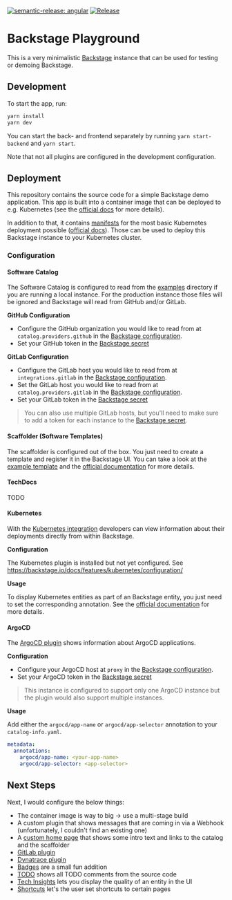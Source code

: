[![semantic-release: angular](https://img.shields.io/badge/semantic--release-angular-e10079?logo=semantic-release)](https://github.com/semantic-release/semantic-release)
[![Release](https://github.com/KatharinaSick/backstage-playground/actions/workflows/release.yaml/badge.svg)](https://github.com/KatharinaSick/backstage-playground/actions/workflows/release.yaml)

# Backstage Playground

This is a very minimalistic [Backstage](https://backstage.io) instance that can be used for testing or demoing
Backstage.

## Development

To start the app, run:

```sh
yarn install
yarn dev
```

You can start the back- and frontend separately by running `yarn start-backend` and `yarn start`.

Note that not all plugins are configured in the development configuration.

## Deployment

This repository contains the source code for a simple Backstage demo application. This app is built into a container
image that can be deployed to e.g. Kubernetes (see the [official docs](https://backstage.io/docs/deployment/docker) for
more details).

In addition to that, it contains [manifests](./deployment) for the most basic Kubernetes deployment
possible ([official docs](https://backstage.io/docs/deployment/k8s)). Those can be used to deploy this Backstage
instance to your Kubernetes cluster.

### Configuration

#### Software Catalog

The Software Catalog is configured to read from the [examples](./examples) directory if you are running a local
instance. For the production instance those files will be ignored and Backstage will read from GitHub and/or GitLab.

**GitHub Configuration**

- Configure the GitHub organization you would like to read from at `catalog.providers.github` in
  the [Backstage configuration](./deployment/config.yaml).
- Set your GitHub token in the [Backstage secret](./deployment/secrets.yaml)

**GitLab Configuration**

- Configure the GitLab host you would like to read from at `integrations.gitlab` in
  the [Backstage configuration](./deployment/config.yaml).
- Set the GitLab host you would like to read from at `catalog.providers.gitlab` in
  the [Backstage configuration](./deployment/config.yaml).
- Set your GitLab token in the [Backstage secret](./deployment/secrets.yaml)

> You can also use multiple GitLab hosts, but you'll need to make sure to add a token for each instance to
> the [Backstage secret](./deployment/secrets.yaml).

#### Scaffolder (Software Templates)

The scaffolder is configured out of the box. You just need to create a template and register it in the Backstage UI. You
can take a look at the [example template](./examples/template/template.yaml) and
the [official documentation](https://backstage.io/docs/features/software-templates/writing-templates) for more details.

#### TechDocs

TODO

#### Kubernetes

With the [Kubernetes integration](https://backstage.io/docs/features/kubernetes/) developers can view information about
their deployments directly from within Backstage.

**Configuration**

The Kubernetes plugin is installed but not yet configured.
See https://backstage.io/docs/features/kubernetes/configuration/

**Usage**

To display Kubernetes entities as part of an Backstage entity, you just need to set the corresponding annotation. See
the [official documentation](https://backstage.io/docs/features/kubernetes/configuration/#surfacing-your-kubernetes-components-as-part-of-an-entity)
for more details.

#### ArgoCD

The [ArgoCD plugin](https://roadie.io/backstage/plugins/argo-cd/) shows information about ArgoCD applications.

**Configuration**

- Configure your ArgoCD host at `proxy` in the [Backstage configuration](./deployment/config.yaml).
- Set your ArgoCD token in the [Backstage secret](./deployment/secrets.yaml)

> This instance is configured to support only one ArgoCD instance but the plugin would also support multiple instances.

**Usage**

Add either the `argocd/app-name` or `argocd/app-selector` annotation to your `catalog-info.yaml`.

```yaml
metadata:
  annotations:
    argocd/app-name: <your-app-name>
    argocd/app-selector: <app-selector>
```

## Next Steps

Next, I would configure the below things:

- The container image is way to big -> use a multi-stage build
- A custom plugin that shows messages that are coming in via a Webhook (unfortunately, I couldn't find an existing one)
- A [custom home page](https://github.com/backstage/backstage/blob/master/plugins/home/README.md) that shows some intro
  text and links to the catalog and the scaffolder
- [GitLab plugin](https://github.com/immobiliare/backstage-plugin-gitlab)
- [Dynatrace plugin](https://github.com/backstage/backstage/tree/master/plugins/dynatrace)
- [Badges](https://github.com/backstage/backstage/blob/master/plugins/badges/README.md) are a small fun addition
- [TODO](https://github.com/backstage/backstage/tree/master/plugins/todo) shows all TODO comments from the source code
- [Tech Insights](https://roadie.io/backstage/plugins/tech-insights/) lets you display the quality of an entity in the
  UI
- [Shortcuts](https://github.com/backstage/backstage/blob/master/plugins/shortcuts/README.md) let's the user set
  shortcuts to certain pages
